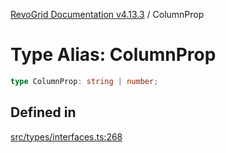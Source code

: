 [RevoGrid Documentation v4.13.3](README.md) / ColumnProp

# Type Alias: ColumnProp

```ts
type ColumnProp: string | number;
```

## Defined in

[src/types/interfaces.ts:268](https://github.com/revolist/revogrid/blob/827fce61250cb005ab132b3ed11b8ae836712e7b/src/types/interfaces.ts#L268)
